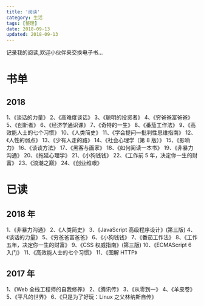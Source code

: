 ```yaml
---
title: '阅读'
category: 生活
tags: [整理]
date: 2018-09-13
updated: 2018-09-13
---
```


记录我的阅读,欢迎小伙伴来交换电子书...

<!-- more -->

# 书单

## 2018

1、《谈话的力量》
2、《高难度谈话》
3、《聪明的投资者》
4、《穷爸爸富爸爸》
5、《创新者》
6、《经济学通识课》
7、《奇特的一生》
8、《番茄工作法》
9、《高效能人士的七个习惯》
10、《人类简史》
11、《学会提问—批判性思维指南》
12、《人性的弱点》
13、《少有人走的路》
14、《社会心理学（第 8 版）》
15、《影响力》
16、《谈谈方法》
17、《黑客与画家》
18、《如何阅读一本书》
19、《非暴力沟通》
20、《拖延心理学》
21、《小狗钱钱》
22、《工作前 5 年，决定你一生的财富》
23、《浪潮之巅》
24、《创业维艰》

# 已读

## 2018 年

1、《非暴力沟通》
2、《人类简史》
3、《JavaScript 高级程序设计》(第三版)
4、《谈话的力量》
5、《穷爸爸富爸爸》
6、《小狗钱钱》
7、《番茄工作法》
8、《工作五年，决定你一生的财富》
9、《CSS 权威指南》(第三版)
10、《ECMAScript 6 入门》
11、《高效能人士的七个习惯》
11、《图解 HTTP》

## 2017 年

1、《Web 全栈工程师的自我修养》
2、《腾讯传》
3、《从零到一》
4、《羊皮卷》
5、《平凡的世界》
6、《只是为了好玩：Linux 之父林纳斯自传》
